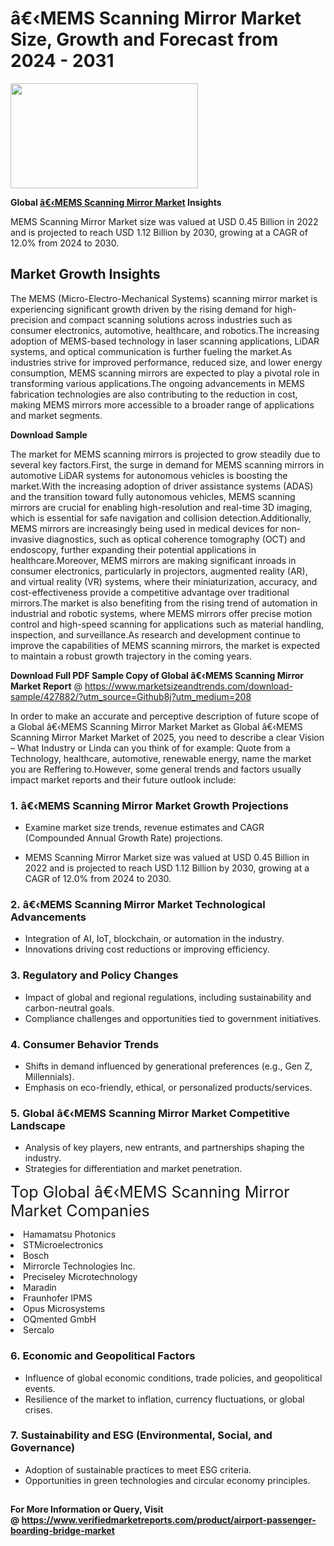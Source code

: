 <H1>â€‹MEMS Scanning Mirror Market Size, Growth and Forecast from 2024 - 2031</H1><img class="aligncenter size-medium wp-image-584254" src="https://thirdeyenews.in/wp-content/uploads/2024/09/Global-Market-Research-300x168.jpeg" alt="" width="300" height="168" /><p><strong>Global&nbsp;<a href="https://www.marketsizeandtrends.com/download-sample/427882/?utm_source=Github8j?utm_medium=208">â€‹MEMS Scanning Mirror Market</a> Insights</strong></p><p>MEMS Scanning Mirror Market size was valued at USD 0.45 Billion in 2022 and is projected to reach USD 1.12 Billion by 2030, growing at a CAGR of 12.0% from 2024 to 2030.</p><p><h2>Market Growth Insights</h2> <p>The MEMS (Micro-Electro-Mechanical Systems) scanning mirror market is experiencing significant growth driven by the rising demand for high-precision and compact scanning solutions across industries such as consumer electronics, automotive, healthcare, and robotics.The increasing adoption of MEMS-based technology in laser scanning applications, LiDAR systems, and optical communication is further fueling the market.As industries strive for improved performance, reduced size, and lower energy consumption, MEMS scanning mirrors are expected to play a pivotal role in transforming various applications.The ongoing advancements in MEMS fabrication technologies are also contributing to the reduction in cost, making MEMS mirrors more accessible to a broader range of applications and market segments.</p> <p><strong>Download Sample</strong></p> <p>The market for MEMS scanning mirrors is projected to grow steadily due to several key factors.First, the surge in demand for MEMS scanning mirrors in automotive LiDAR systems for autonomous vehicles is boosting the market.With the increasing adoption of driver assistance systems (ADAS) and the transition toward fully autonomous vehicles, MEMS scanning mirrors are crucial for enabling high-resolution and real-time 3D imaging, which is essential for safe navigation and collision detection.Additionally, MEMS mirrors are increasingly being used in medical devices for non-invasive diagnostics, such as optical coherence tomography (OCT) and endoscopy, further expanding their potential applications in healthcare.Moreover, MEMS mirrors are making significant inroads in consumer electronics, particularly in projectors, augmented reality (AR), and virtual reality (VR) systems, where their miniaturization, accuracy, and cost-effectiveness provide a competitive advantage over traditional mirrors.The market is also benefiting from the rising trend of automation in industrial and robotic systems, where MEMS mirrors offer precise motion control and high-speed scanning for applications such as material handling, inspection, and surveillance.As research and development continue to improve the capabilities of MEMS scanning mirrors, the market is expected to maintain a robust growth trajectory in the coming years.</p> <p><span class=""><strong>Download Full PDF Sample Copy of Global â€‹MEMS Scanning Mirror Market Report</strong> @ <a href="https://www.marketsizeandtrends.com/download-sample/427882/?utm_source=Github8j?utm_medium=208" target="_blank">https://www.marketsizeandtrends.com/download-sample/427882/?utm_source=Github8j?utm_medium=208</a></span></p><p>In order to make an accurate and perceptive description of future scope of a Global&nbsp;â€‹MEMS Scanning Mirror Market Market as Global&nbsp;â€‹MEMS Scanning Mirror Market Market of 2025, you need to describe a clear Vision &ndash; What Industry or Linda can you think of for example: Quote from a Technology, healthcare, automotive, renewable energy, name the market you are Reffering to.However, some general trends and factors usually impact market reports and their future outlook include:</p><h3>1.&nbsp;<strong>â€‹MEMS Scanning Mirror Market Growth Projections</strong></h3><ul><li>Examine market size trends, revenue estimates and CAGR (Compounded Annual Growth Rate) projections.</li><li><p>MEMS Scanning Mirror Market size was valued at USD 0.45 Billion in 2022 and is projected to reach USD 1.12 Billion by 2030, growing at a CAGR of 12.0% from 2024 to 2030.</p></li></ul><h3>2.&nbsp;<strong>â€‹MEMS Scanning Mirror Market Technological Advancements</strong></h3><ul><li>Integration of AI, IoT, blockchain, or automation in the industry.</li><li>Innovations driving cost reductions or improving efficiency.</li></ul><h3>3.&nbsp;<strong>Regulatory and Policy Changes</strong></h3><ul><li>Impact of global and regional regulations, including sustainability and carbon-neutral goals.</li><li>Compliance challenges and opportunities tied to government initiatives.</li></ul><h3>4.&nbsp;<strong>Consumer Behavior Trends</strong></h3><ul><li>Shifts in demand influenced by generational preferences (e.g., Gen Z, Millennials).</li><li>Emphasis on eco-friendly, ethical, or personalized products/services.</li></ul><h3>5.&nbsp;<strong>Global â€‹MEMS Scanning Mirror Market Competitive Landscape</strong></h3><ul><li>Analysis of key players, new entrants, and partnerships shaping the industry.</li><li>Strategies for differentiation and market penetration.</li></ul><p data-pm-slice="1 1 []"><span style="color: inherit; font-family: inherit; font-size: 25px;">Top Global â€‹MEMS Scanning Mirror Market Companies</span></p><div class="" data-test-id=""><p><li>Hamamatsu Photonics</li><li> STMicroelectronics</li><li> Bosch</li><li> Mirrorcle Technologies Inc.</li><li> Preciseley Microtechnology</li><li> Maradin</li><li> Fraunhofer IPMS</li><li> Opus Microsystems</li><li> OQmented GmbH</li><li> Sercalo</li></p></div><h3>6.&nbsp;<strong>Economic and Geopolitical Factors</strong></h3><ul><li>Influence of global economic conditions, trade policies, and geopolitical events.</li><li>Resilience of the market to inflation, currency fluctuations, or global crises.</li></ul><h3>7.&nbsp;<strong>Sustainability and ESG (Environmental, Social, and Governance)</strong></h3><ul><li>Adoption of sustainable practices to meet ESG criteria.</li><li>Opportunities in green technologies and circular economy principles.</li></ul><h2><strong style="font-size: 14px;">For More Information or Query, Visit @&nbsp;</strong><a style="background-color: #ffffff; font-size: 14px;" href="https://www.marketsizeandtrends.com/report/mems-scanning-mirror-market/" target="_blank">https://www.verifiedmarketreports.com/product/airport-passenger-boarding-bridge-market</a></h2>